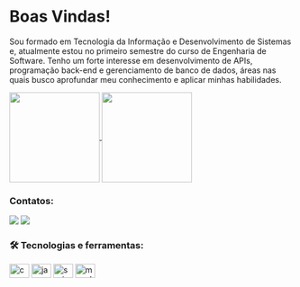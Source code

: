 # Boas Vindas!

Sou formado em Tecnologia da Informação e Desenvolvimento de Sistemas e, atualmente estou no primeiro semestre do curso de Engenharia de Software. Tenho um forte interesse em desenvolvimento de APIs, programação back-end e gerenciamento de banco de dados, áreas nas quais busco aprofundar meu conhecimento e aplicar minhas habilidades.

<a href="#">
  <img height=160 align="center" src="https://my-stats-43gk.vercel.app/api?username=lucavsm&show_icons=true&theme=blue&hide=contribs,issues&show=discussions_answered&rank_icon=github&include_all_commits=true&card_width=110" />
</a>
<a href="#">
  <img height=160 align="center" src="https://my-stats-43gk.vercel.app/api/top-langs/?username=lucavsm&hide=html,scss,css&langs_count=8&layout=compact&theme=blue&card_width=110" />
</a>

###  Contatos:
<a href="https://www.linkedin.com/in/lucas-silva-01aa85251/" target="_blank"><img loading="lazy" src="https://img.shields.io/badge/-LinkedIn-%230077B5?style=for-the-badge&logo=linkedin&logoColor=white" target="_blank"></a>
<a href="lucasilvaeng3@outlook.com"><img loading="lazy" src="https://img.shields.io/badge/Outlook-D14836?style=for-the-badge&logo=Outlook&logoColor=white" target="_blank"></a>

### 🛠️ Tecnologias e ferramentas:

<div>
<img align="center" alt="c" height="25" width="35"  src="https://cdn.jsdelivr.net/gh/devicons/devicon@latest/icons/c/c-original.svg" />
<img align="center" alt="java" height="25" width="35" src="https://cdn.jsdelivr.net/gh/devicons/devicon/icons/java/java-original.svg"/>
<img align="center" alt="spring" height="25" width="35"   src="https://cdn.jsdelivr.net/gh/devicons/devicon@latest/icons/spring/spring-original.svg" />
<img align="center" alt="mysql" height="25" width="35"  src="https://cdn.jsdelivr.net/gh/devicons/devicon@latest/icons/mysql/mysql-original.svg" />
</div>
